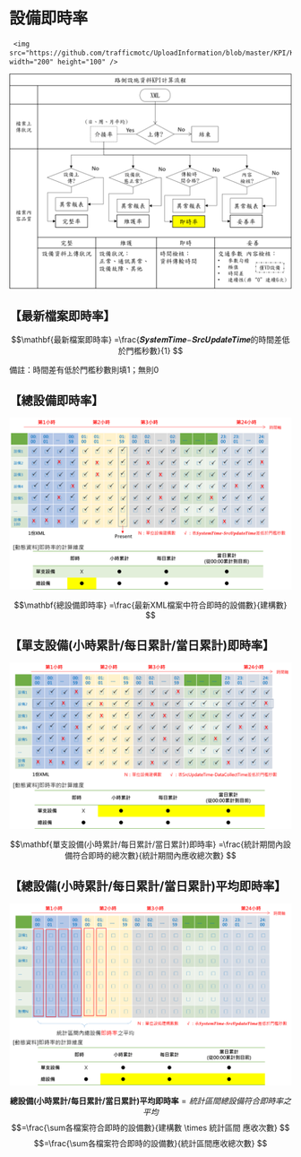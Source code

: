 # 設備即時率




     <img src="https://github.com/trafficmotc/UploadInformation/blob/master/KPI/KPI%E8%A8%88%E7%AE%97%E6%B5%81%E7%A8%8B%E4%B9%8B%E5%8D%B3%E6%99%82%E7%8E%87.png" width="200" height="100" />
     
   ![路側設施資料即時率KPI計算流程](https://github.com/trafficmotc/UploadInformation/blob/master/KPI/KPI%E8%A8%88%E7%AE%97%E6%B5%81%E7%A8%8B%E4%B9%8B%E5%8D%B3%E6%99%82%E7%8E%87.png)
     



## 【最新檔案即時率】

      
     

$$\mathbf{最新檔案即時率} =\frac{𝑺𝒚𝒔𝒕𝒆𝒎𝑻𝒊𝒎𝒆−𝑺𝒓𝒄𝑼𝒑𝒅𝒂𝒕𝒆𝑻𝒊𝒎𝒆的時間差低於門檻秒數}{1} $$

備註：時間差有低於門檻秒數則填1；無則0






## 【總設備即時率】

  
   ![總設備即時率](https://github.com/trafficmotc/UploadInformation/blob/master/KPI/%E7%B8%BD%E8%A8%AD%E5%82%99%E5%8D%B3%E6%99%82%E7%8E%87.png)
     
     
     

$$\mathbf{總設備即時率} =\frac{最新XML檔案中符合即時的設備數}{建構數} $$







## 【單支設備(小時累計/每日累計/當日累計)即時率】


  
   ![單支設備(小時累計/每日累計/當日累計)即時率](https://github.com/trafficmotc/UploadInformation/blob/master/KPI/%E5%96%AE%E6%94%AF%E8%A8%AD%E5%82%99%E5%8D%B3%E6%99%82%E7%8E%87.png)




 $$\mathbf{單支設備(小時累計/每日累計/當日累計)即時率} =\frac{統計期間內設備符合即時的總次數}{統計期間內應收總次數} $$






## 【總設備(小時累計/每日累計/當日累計)平均即時率】


  
   ![總設備(小時累計/每日累計/當日累計)平均即時率](https://github.com/trafficmotc/UploadInformation/blob/master/KPI/%E7%B8%BD%E8%A8%AD%E5%82%99%E5%B9%B3%E5%9D%87%E5%8D%B3%E6%99%82%E7%8E%87.png)




 $$\mathbf{總設備(小時累計/每日累計/當日累計)平均即時率} =統計區間總設備符合即時率之平均$$
 $$=\frac{\sum各檔案符合即時的設備數}{建構數 \times 統計區間 應收次數} $$
 $$=\frac{\sum各檔案符合即時的設備數}{統計區間應收總次數} $$
 

